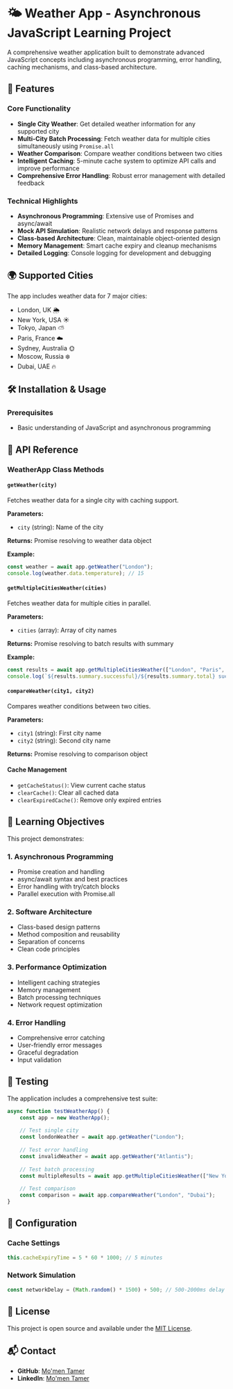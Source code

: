 # 🌤️ Weather App - Asynchronous JavaScript Learning Project

A comprehensive weather application built to demonstrate advanced JavaScript concepts including asynchronous programming, error handling, caching mechanisms, and class-based architecture.

## 🚀 Features

### Core Functionality
- **Single City Weather**: Get detailed weather information for any supported city
- **Multi-City Batch Processing**: Fetch weather data for multiple cities simultaneously using `Promise.all`
- **Weather Comparison**: Compare weather conditions between two cities
- **Intelligent Caching**: 5-minute cache system to optimize API calls and improve performance
- **Comprehensive Error Handling**: Robust error management with detailed feedback

### Technical Highlights
- **Asynchronous Programming**: Extensive use of Promises and async/await
- **Mock API Simulation**: Realistic network delays and response patterns
- **Class-based Architecture**: Clean, maintainable object-oriented design
- **Memory Management**: Smart cache expiry and cleanup mechanisms
- **Detailed Logging**: Console logging for development and debugging

## 🌍 Supported Cities

The app includes weather data for 7 major cities:
- London, UK 🌦️
- New York, USA ☀️
- Tokyo, Japan ⛅
- Paris, France ☁️
- Sydney, Australia 🌞
- Moscow, Russia ❄️
- Dubai, UAE 🔥

## 🛠️ Installation & Usage

### Prerequisites
- Basic understanding of JavaScript and asynchronous programming

## 📖 API Reference

### WeatherApp Class Methods

#### `getWeather(city)`
Fetches weather data for a single city with caching support.

**Parameters:**
- `city` (string): Name of the city

**Returns:** Promise resolving to weather data object

**Example:**
```javascript
const weather = await app.getWeather("London");
console.log(weather.data.temperature); // 15
```

#### `getMultipleCitiesWeather(cities)`
Fetches weather data for multiple cities in parallel.

**Parameters:**
- `cities` (array): Array of city names

**Returns:** Promise resolving to batch results with summary

**Example:**
```javascript
const results = await app.getMultipleCitiesWeather(["London", "Paris", "Tokyo"]);
console.log(`${results.summary.successful}/${results.summary.total} successful`);
```

#### `compareWeather(city1, city2)`
Compares weather conditions between two cities.

**Parameters:**
- `city1` (string): First city name
- `city2` (string): Second city name

**Returns:** Promise resolving to comparison object

#### Cache Management
- `getCacheStatus()`: View current cache status
- `clearCache()`: Clear all cached data
- `clearExpiredCache()`: Remove only expired entries

## 🎯 Learning Objectives

This project demonstrates:

### 1. **Asynchronous Programming**
- Promise creation and handling
- async/await syntax and best practices
- Error handling with try/catch blocks
- Parallel execution with Promise.all

### 2. **Software Architecture**
- Class-based design patterns
- Method composition and reusability
- Separation of concerns
- Clean code principles

### 3. **Performance Optimization**
- Intelligent caching strategies
- Memory management
- Batch processing techniques
- Network request optimization

### 4. **Error Handling**
- Comprehensive error catching
- User-friendly error messages
- Graceful degradation
- Input validation

## 🧪 Testing

The application includes a comprehensive test suite:

```javascript
async function testWeatherApp() {
    const app = new WeatherApp();
    
    // Test single city
    const londonWeather = await app.getWeather("London");
    
    // Test error handling
    const invalidWeather = await app.getWeather("Atlantis");
    
    // Test batch processing
    const multipleResults = await app.getMultipleCitiesWeather(["New York", "Tokyo"]);
    
    // Test comparison
    const comparison = await app.compareWeather("London", "Dubai");
}
```

## 🔧 Configuration

### Cache Settings
```javascript
this.cacheExpiryTime = 5 * 60 * 1000; // 5 minutes
```

### Network Simulation
```javascript
const networkDelay = (Math.random() * 1500) + 500; // 500-2000ms delay
```

## 📝 License

This project is open source and available under the [MIT License](LICENSE).

## 📬 Contact

- **GitHub**: [Mo'men Tamer](https://github.com/Moamen-Tamer)
- **LinkedIn**: [Mo'men Tamer](https://www.linkedin.com/in/mo-men-tamer-86a57b336/)

